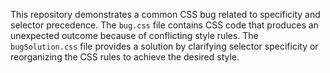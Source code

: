 This repository demonstrates a common CSS bug related to specificity and selector precedence. The `bug.css` file contains CSS code that produces an unexpected outcome because of conflicting style rules. The `bugSolution.css` file provides a solution by clarifying selector specificity or reorganizing the CSS rules to achieve the desired style.